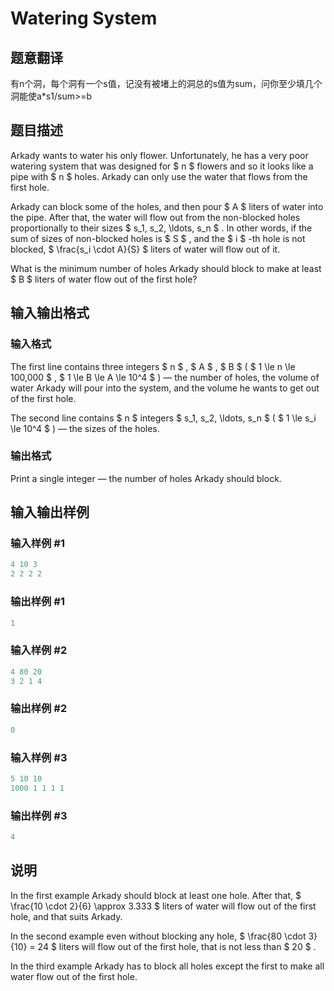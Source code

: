 # Watering System

## 题意翻译

有n个洞，每个洞有一个s值，记没有被堵上的洞总的s值为sum，问你至少填几个洞能使a*s1/sum>=b

## 题目描述

Arkady wants to water his only flower. Unfortunately, he has a very poor watering system that was designed for $ n $ flowers and so it looks like a pipe with $ n $ holes. Arkady can only use the water that flows from the first hole.

Arkady can block some of the holes, and then pour $ A $ liters of water into the pipe. After that, the water will flow out from the non-blocked holes proportionally to their sizes $ s_1, s_2, \ldots, s_n $ . In other words, if the sum of sizes of non-blocked holes is $ S $ , and the $ i $ -th hole is not blocked, $ \frac{s_i \cdot A}{S} $ liters of water will flow out of it.

What is the minimum number of holes Arkady should block to make at least $ B $ liters of water flow out of the first hole?

## 输入输出格式

### 输入格式

The first line contains three integers $ n $ , $ A $ , $ B $ ( $ 1 \le n \le 100\,000 $ , $ 1 \le B \le A \le 10^4 $ ) — the number of holes, the volume of water Arkady will pour into the system, and the volume he wants to get out of the first hole.

The second line contains $ n $ integers $ s_1, s_2, \ldots, s_n $ ( $ 1 \le s_i \le 10^4 $ ) — the sizes of the holes.

### 输出格式

Print a single integer — the number of holes Arkady should block.

## 输入输出样例

### 输入样例 #1

```cpp
4 10 3
2 2 2 2

```
### 输出样例 #1

```cpp
1

```
### 输入样例 #2

```cpp
4 80 20
3 2 1 4

```
### 输出样例 #2

```cpp
0

```
### 输入样例 #3

```cpp
5 10 10
1000 1 1 1 1

```
### 输出样例 #3

```cpp
4

```
## 说明

In the first example Arkady should block at least one hole. After that, $ \frac{10 \cdot 2}{6} \approx 3.333 $ liters of water will flow out of the first hole, and that suits Arkady.

In the second example even without blocking any hole, $ \frac{80 \cdot 3}{10} = 24 $ liters will flow out of the first hole, that is not less than $ 20 $ .

In the third example Arkady has to block all holes except the first to make all water flow out of the first hole.


